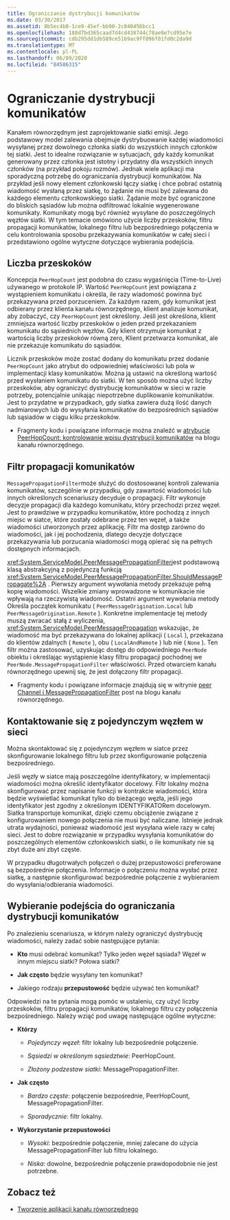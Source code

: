 ```yaml
---
title: Ograniczanie dystrybucji komunikatów
ms.date: 03/30/2017
ms.assetid: 8b5ec4b8-1ce9-45ef-bb90-2c840456bcc1
ms.openlocfilehash: 188d7bd365caad7d4cd438744c78ae8e7cd95e7e
ms.sourcegitcommit: cdb295dd1db589ce5169ac9ff096f01fd0c2da9d
ms.translationtype: MT
ms.contentlocale: pl-PL
ms.lasthandoff: 06/09/2020
ms.locfileid: "84586315"
---
```

# <a name="limiting-message-distribution"></a>Ograniczanie dystrybucji komunikatów

Kanałem równorzędnym jest zaprojektowanie siatki emisji. Jego podstawowy model zalewania obejmuje dystrybuowanie każdej wiadomości wysyłanej przez dowolnego członka siatki do wszystkich innych członków tej siatki. Jest to idealne rozwiązanie w sytuacjach, gdy każdy komunikat generowany przez członka jest istotny i przydatny dla wszystkich innych członków (na przykład pokoju rozmów). Jednak wiele aplikacji ma sporadyczną potrzebę do ograniczania dystrybucji komunikatów. Na przykład jeśli nowy element członkowski łączy siatkę i chce pobrać ostatnią wiadomość wysłaną przez siatkę, to żądanie nie musi być zalewana do każdego elementu członkowskiego siatki. Żądanie może być ograniczone do bliskich sąsiadów lub można odfiltrować lokalnie wygenerowane komunikaty. Komunikaty mogą być również wysyłane do poszczególnych węzłów siatki. W tym temacie omówiono użycie liczby przeskoków, filtru propagacji komunikatów, lokalnego filtru lub bezpośredniego połączenia w celu kontrolowania sposobu przekazywania komunikatów w całej sieci i przedstawiono ogólne wytyczne dotyczące wybierania podejścia.

## <a name="hop-counts"></a>Liczba przeskoków

Koncepcja `PeerHopCount` jest podobna do czasu wygaśnięcia (Time-to-Live) używanego w protokole IP. Wartość `PeerHopCount` jest powiązana z wystąpieniem komunikatu i określa, ile razy wiadomość powinna być przekazywana przed porzuceniem. Za każdym razem, gdy komunikat jest odbierany przez klienta kanału równorzędnego, klient analizuje komunikat, aby zobaczyć, czy `PeerHopCount` jest określony. Jeśli jest określona, klient zmniejsza wartość liczby przeskoków o jeden przed przekazaniem komunikatu do sąsiednich węzłów. Gdy klient otrzymuje komunikat z wartością liczby przeskoków równą zero, Klient przetwarza komunikat, ale nie przekazuje komunikatu do sąsiadów.

Licznik przeskoków może zostać dodany do komunikatu przez dodanie `PeerHopCount` jako atrybut do odpowiedniej właściwości lub pola w implementacji klasy komunikatów. Można ją ustawić na określoną wartość przed wysłaniem komunikatu do siatki. W ten sposób można użyć liczby przeskoków, aby ograniczyć dystrybucję komunikatów w sieci w razie potrzeby, potencjalnie unikając niepotrzebne duplikowanie komunikatów. Jest to przydatne w przypadkach, gdy siatka zawiera dużą ilość danych nadmiarowych lub do wysyłania komunikatów do bezpośrednich sąsiadów lub sąsiadów w ciągu kilku przeskoków.

- Fragmenty kodu i powiązane informacje można znaleźć w [atrybucie PeerHopCount: kontrolowanie wpisu dystrybucji komunikatów](https://docs.microsoft.com/archive/blogs/peerchan/the-peerhopcount-attribute-controlling-message-distribution) na blogu kanału równorzędnego.

## <a name="message-propagation-filter"></a>Filtr propagacji komunikatów

`MessagePropagationFilter`może służyć do dostosowanej kontroli zalewania komunikatów, szczególnie w przypadku, gdy zawartość wiadomości lub innych określonych scenariuszy decyduje o propagacji. Filtr wykonuje decyzje propagacji dla każdego komunikatu, który przechodzi przez węzeł. Jest to prawdziwe w przypadku komunikatów, które pochodzą z innych miejsc w siatce, które zostały odebrane przez ten węzeł, a także wiadomości utworzonych przez aplikację. Filtr ma dostęp zarówno do wiadomości, jak i jej pochodzenia, dlatego decyzje dotyczące przekazywania lub porzucania wiadomości mogą opierać się na pełnych dostępnych informacjach.

<xref:System.ServiceModel.PeerMessagePropagationFilter>jest podstawową klasą abstrakcyjną z pojedynczą funkcją <xref:System.ServiceModel.PeerMessagePropagationFilter.ShouldMessagePropagate%2A> . Pierwszy argument wywołania metody przekazuje pełną kopię wiadomości. Wszelkie zmiany wprowadzone w komunikacie nie wpływają na rzeczywistą wiadomość. Ostatni argument wywołania metody Określa początek komunikatu ( `PeerMessageOrigination.Local` lub `PeerMessageOrigination.Remote` ). Konkretne implementacje tej metody muszą zwracać stałą z wyliczenia, <xref:System.ServiceModel.PeerMessagePropagation> wskazując, że wiadomość ma być przekazywana do lokalnej aplikacji ( `Local` ), przekazana do klientów zdalnych ( `Remote` ), obu ( `LocalAndRemote` ) lub nie ( `None` ). Ten filtr można zastosować, uzyskując dostęp do odpowiedniego `PeerNode` obiektu i określając wystąpienie klasy filtru propagacji pochodnej we `PeerNode.MessagePropagationFilter` właściwości. Przed otwarciem kanału równorzędnego upewnij się, że jest dołączony filtr propagacji.

- Fragmenty kodu i powiązane informacje znajdują się w witrynie [peer Channel i MessagePropagationFilter](https://docs.microsoft.com/archive/blogs/peerchan/peer-channel-and-messagepropagationfilter) post na blogu kanału równorzędnego.

## <a name="contacting-an-individual-node-in-the-mesh"></a>Kontaktowanie się z pojedynczym węzłem w sieci

Można skontaktować się z pojedynczym węzłem w siatce przez skonfigurowanie lokalnego filtru lub przez skonfigurowanie połączenia bezpośredniego.

Jeśli węzły w siatce mają poszczególne identyfikatory, w implementacji wiadomości można określić identyfikator docelowy. Filtr lokalny można skonfigurować przez napisanie funkcji w kontrakcie wiadomości, która będzie wyświetlać komunikat tylko do bieżącego węzła, jeśli jego identyfikator jest zgodny z określonym IDENTYFIKATORem docelowym. Siatka transportuje komunikat, dzięki czemu obciążenie związane z konfigurowaniem nowego połączenia nie musi być naliczane. Istnieje jednak utrata wydajności, ponieważ wiadomość jest wysyłana wiele razy w całej sieci. Jest to dobre rozwiązanie w przypadku wysyłania komunikatów do poszczególnych elementów członkowskich siatki, o ile komunikaty nie są zbyt duże ani zbyt częste.

W przypadku długotrwałych połączeń o dużej przepustowości preferowane są bezpośrednie połączenia. Informacje o połączeniu można wysłać przez siatkę, a następnie skonfigurować bezpośrednie połączenie z wybieraniem do wysyłania/odbierania wiadomości.

## <a name="choosing-an-approach-for-limiting-message-distribution"></a>Wybieranie podejścia do ograniczania dystrybucji komunikatów

Po znalezieniu scenariusza, w którym należy ograniczyć dystrybucję wiadomości, należy zadać sobie następujące pytania:

- **Kto** musi odebrać komunikat? Tylko jeden węzeł sąsiada? Węzeł w innym miejscu siatki? Połowa siatki?

- **Jak często** będzie wysyłany ten komunikat?

- Jakiego rodzaju **przepustowość** będzie używać ten komunikat?

Odpowiedzi na te pytania mogą pomóc w ustaleniu, czy użyć liczby przeskoków, filtru propagacji komunikatów, lokalnego filtru czy połączenia bezpośredniego. Należy wziąć pod uwagę następujące ogólne wytyczne:

- **Którzy**

  - *Pojedynczy węzeł*: filtr lokalny lub bezpośrednie połączenie.

  - *Sąsiedzi w określonym sąsiedztwie*: PeerHopCount.

  - *Złożony podzestaw siatki*: MessagePropagationFilter.

- **Jak często**

  - *Bardzo częste*: połączenie bezpośrednie, PeerHopCount, MessagePropagationFilter.

  - *Sporadycznie*: filtr lokalny.

- **Wykorzystanie przepustowości**

  - *Wysoki*: bezpośrednie połączenie, mniej zalecane do użycia MessagePropagationFilter lub filtru lokalnego.

  - *Niska*: dowolne, bezpośrednie połączenie prawdopodobnie nie jest potrzebne.

## <a name="see-also"></a>Zobacz też

- [Tworzenie aplikacji kanału równorzędnego](building-a-peer-channel-application.md)
